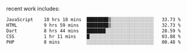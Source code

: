 
<!--<img width="1415" height="100" alt="blu" src="https://github.com/rdsilva01/rdsilva01/assets/101207588/deb060e5-d035-4f09-b511-e3f50605b207">-->

<!-- \> Enthusiastic about developing and building solutions <br>
\> Computer Science and Engineering @ UBI -->

<!-- <a href="https://www.rodrigosilva.live/">personal website</a> 🏁 -->

<!-- ![](https://komarev.com/ghpvc/?username=rdsilva01) -->

recent work includes:
<!--START_SECTION:waka-->

```txt
JavaScript    10 hrs 18 mins  ████████▒░░░░░░░░░░░░░░░░   33.73 %
HTML          9 hrs 59 mins   ████████▒░░░░░░░░░░░░░░░░   32.73 %
Dart          8 hrs 44 mins   ███████░░░░░░░░░░░░░░░░░░   28.59 %
CSS           1 hr 11 mins    █░░░░░░░░░░░░░░░░░░░░░░░░   03.88 %
PHP           8 mins          ░░░░░░░░░░░░░░░░░░░░░░░░░   00.48 %
```

<!--END_SECTION:waka-->

